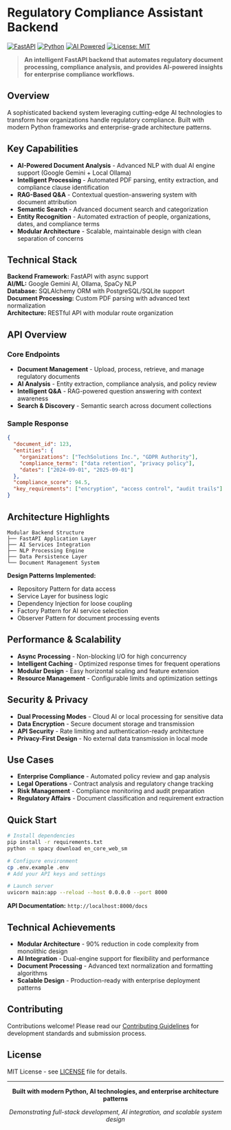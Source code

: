 # Regulatory Compliance Assistant Backend

[![FastAPI](https://img.shields.io/badge/FastAPI-0.68+-00a393?style=flat&logo=fastapi)](https://fastapi.tiangolo.com/)
[![Python](https://img.shields.io/badge/Python-3.8+-3776ab?style=flat&logo=python&logoColor=white)](https://www.python.org/)
[![AI Powered](https://img.shields.io/badge/AI-Powered-ff6b6b?style=flat&logo=openai)](https://openai.com/)
[![License: MIT](https://img.shields.io/badge/License-MIT-yellow.svg)](https://opensource.org/licenses/MIT)

> **An intelligent FastAPI backend that automates regulatory document processing, compliance analysis, and provides AI-powered insights for enterprise compliance workflows.**

## Overview

A sophisticated backend system leveraging cutting-edge AI technologies to transform how organizations handle regulatory compliance. Built with modern Python frameworks and enterprise-grade architecture patterns.

## Key Capabilities

- **AI-Powered Document Analysis** - Advanced NLP with dual AI engine support (Google Gemini + Local Ollama)
- **Intelligent Processing** - Automated PDF parsing, entity extraction, and compliance clause identification
- **RAG-Based Q&A** - Contextual question-answering system with document attribution
- **Semantic Search** - Advanced document search and categorization
- **Entity Recognition** - Automated extraction of people, organizations, dates, and compliance terms
- **Modular Architecture** - Scalable, maintainable design with clean separation of concerns

## Technical Stack

**Backend Framework:** FastAPI with async support  
**AI/ML:** Google Gemini AI, Ollama, SpaCy NLP  
**Database:** SQLAlchemy ORM with PostgreSQL/SQLite support  
**Document Processing:** Custom PDF parsing with advanced text normalization  
**Architecture:** RESTful API with modular route organization  

## API Overview

### Core Endpoints
- **Document Management** - Upload, process, retrieve, and manage regulatory documents
- **AI Analysis** - Entity extraction, compliance analysis, and policy review
- **Intelligent Q&A** - RAG-powered question answering with context awareness
- **Search & Discovery** - Semantic search across document collections

### Sample Response
```json
{
  "document_id": 123,
  "entities": {
    "organizations": ["TechSolutions Inc.", "GDPR Authority"],
    "compliance_terms": ["data retention", "privacy policy"],
    "dates": ["2024-09-01", "2025-09-01"]
  },
  "compliance_score": 94.5,
  "key_requirements": ["encryption", "access control", "audit trails"]
}
```

## Architecture Highlights

```
Modular Backend Structure
├── FastAPI Application Layer
├── AI Services Integration  
├── NLP Processing Engine
├── Data Persistence Layer
└── Document Management System
```

**Design Patterns Implemented:**
- Repository Pattern for data access
- Service Layer for business logic
- Dependency Injection for loose coupling
- Factory Pattern for AI service selection
- Observer Pattern for document processing events

## Performance & Scalability

- **Async Processing** - Non-blocking I/O for high concurrency
- **Intelligent Caching** - Optimized response times for frequent operations
- **Modular Design** - Easy horizontal scaling and feature extension
- **Resource Management** - Configurable limits and optimization settings

## Security & Privacy

- **Dual Processing Modes** - Cloud AI or local processing for sensitive data
- **Data Encryption** - Secure document storage and transmission
- **API Security** - Rate limiting and authentication-ready architecture
- **Privacy-First Design** - No external data transmission in local mode

## Use Cases

- **Enterprise Compliance** - Automated policy review and gap analysis
- **Legal Operations** - Contract analysis and regulatory change tracking
- **Risk Management** - Compliance monitoring and audit preparation
- **Regulatory Affairs** - Document classification and requirement extraction

## Quick Start

```bash
# Install dependencies
pip install -r requirements.txt
python -m spacy download en_core_web_sm

# Configure environment
cp .env.example .env
# Add your API keys and settings

# Launch server
uvicorn main:app --reload --host 0.0.0.0 --port 8000
```

**API Documentation:** `http://localhost:8000/docs`

## Technical Achievements

- **Modular Architecture** - 90% reduction in code complexity from monolithic design
- **AI Integration** - Dual-engine support for flexibility and performance
- **Document Processing** - Advanced text normalization and formatting algorithms
- **Scalable Design** - Production-ready with enterprise deployment patterns

## Contributing

Contributions welcome! Please read our [Contributing Guidelines](CONTRIBUTING.md) for development standards and submission process.

## License

MIT License - see [LICENSE](LICENSE) file for details.

---

<div align="center">

**Built with modern Python, AI technologies, and enterprise architecture patterns**

*Demonstrating full-stack development, AI integration, and scalable system design*

</div>
